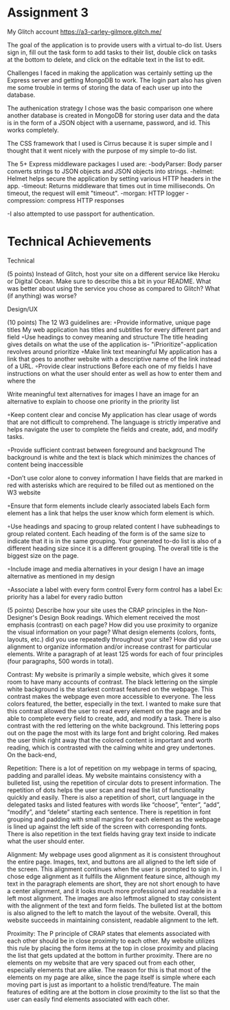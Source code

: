 # Assignment 3

 My Glitch account https://a3-carley-gilmore.glitch.me/

 The goal of the application is to provide users with a virtual to-do list. Users sign in, fill out the task form to add tasks to their list, double click on tasks at the bottom to delete, and click on the editable text in the list to edit.

 Challenges I faced in making the application was certainly setting up the Express server and getting MongoDB to work. The login part also has given me some trouble in terms of storing the data of each user up into the database.

 The authenication strategy I chose was the basic comparison one where another database is created in MongoDB for storing user data and the data is in the form of a JSON object with a username, password, and id. This works completely.

 The CSS framework that I used is Cirrus because it is super simple and I thought that it went nicely with the purpose of my simple to-do list.

 The 5+ Express middleware packages I used are: 
 -bodyParser: Body parser converts strings to JSON objects and JSON objects into strings.
 -helmet: Helmet helps secure the application by setting various HTTP headers in the app.
 -timeout: Returns middleware that times out in time milliseconds. On timeout, the request will emit "timeout".
 -morgan: HTTP logger
 -compression: compress HTTP responses

 -I also attempted to use passport for authentication.

 # Technical Achievements
 
 Technical

 (5 points) Instead of Glitch, host your site on a different service like Heroku or Digital Ocean. Make sure to describe this a bit in your README. What was better about using the service you chose as compared to Glitch? What (if anything) was worse?



 Design/UX

 (10 points) The 12 W3 guidelines are:
 ◦Provide informative, unique page titles
   My web application has titles and subtitles for every different part and field
 ◦Use headings to convey meaning and structure
   The title heading gives details on what the use of the application is- "iPrioritize"-application revolves around prioritize
 ◦Make link text meaningful
   My application has a link that goes to another website with a descriptive name of the link instead of a URL.
 ◦Provide clear instructions
   Before each one of my fields I have instructions on what the user should enter as well as how to enter them and where the 

 Write meaningful text alternatives for images
 I have an image for an alternative to explain to choose one priority in the priority list

 ◦Keep content clear and concise
 My application has clear usage of words that are not difficult to comprehend. The language is strictly imperative and helps navigate the user to complete the fields and create, add, and modify tasks.

 ◦Provide sufficient contrast between foreground and background
   The background is white and the text is black which minimizes the chances of content being inaccessible

 ◦Don’t use color alone to convey information
 I have fields that are marked in red with asterisks which are required to be filled out as mentioned on the W3 website
 
◦Ensure that form elements include clearly associated labels
 Each form element has a link that helps the user know which form element is which.

 ◦Use headings and spacing to group related content
 I have subheadings to group related content. Each heading of the form is of the same size to indicate that it is in the same grouping. Your generated to-do list is also of a different heading size since it is a different grouping. The overall title is the biggest size on the page.

 ◦Include image and media alternatives in your design
 I have an image alternative as mentioned in my design

 ◦Associate a label with every form control
 Every form control has a label Ex: priority has a label for every radio button
 
 (5 points) Describe how your site uses the CRAP principles in the Non-Designer's Design Book readings. Which element received the most emphasis (contrast) on each page? How did you use proximity to organize the visual information on your page? What design elements (colors, fonts, layouts, etc.) did you use repeatedly throughout your site? How did you use alignment to organize information and/or increase contrast for particular elements. Write a paragraph of at least 125 words for each of four principles (four paragraphs, 500 words in total).
 
 Contrast: My website is primarily a simple website, which gives it some room to have many accounts of contrast. The black lettering on the simple white background is the starkest contrast featured on the webpage. This contrast makes the webpage even more accessible to everyone. The less colors featured, the better, especially in the text. I wanted to make sure that this contrast allowed the user to read every element on the page and be able to complete every field to create, add, and modify a task. There is also contrast with the red lettering on the white background. This lettering pops out on the page the most with its large font and bright coloring. Red makes the user think right away that the colored content is important and worth reading, which is contrasted with the calming white and grey undertones.
 On the back-end,

 Repetition: There is a lot of repetition on my webpage in terms of spacing, padding and parallel ideas. My website maintains consistency with a bulleted list, using the repetition of circular dots to present information. The repetition of dots helps the user scan and read the list of functionality quickly and easily. There is also a repetition of short, curt language in the delegated tasks and listed features with words like “choose”, “enter”, “add”, “modify”, and “delete” starting each sentence. There is repetition in font grouping and padding with small margins for each element as the webpage is lined up against the left side of the screen with corresponding fonts. There is also repetition in the text fields having gray text inside to indicate what the user should enter.

 Alignment: My webpage uses good alignment as it is consistent throughout the entire page. Images, text, and buttons are all aligned to the left side of the screen. This alignment continues when the user is prompted to sign in. I chose edge alignment as it fulfills the Alignment feature since, although my text in the paragraph elements are short, they are not short enough to have a center alignment, and it looks much more professional and readable in a left most alignment. The images are also leftmost aligned to stay consistent with the alignment of the text and form fields. The bulleted list at the bottom is also aligned to the left to match the layout of the website. Overall, this website succeeds in maintaining consistent, readable alignment to the left.
 
 Proximity: The P principle of CRAP states that elements associated with each other should be in close proximity to each other. My website utilizes this rule by placing the form items at the top in close proximity and placing the list that gets updated at the bottom in further proximity. There are no elements on my website that are very spaced out from each other, especially elements that are alike. The reason for this is that most of the elements on my page are alike, since the page itself is simple where each moving part is just as important to a holistic trend/feature. The main features of editing are at the bottom in close proximity to the list so that the user can easily find elements associated with each other.
